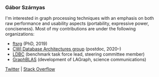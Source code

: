 ### Gábor Szárnyas

I'm interested in graph processing techniques with an emphasis on both raw performance and usability aspects (portability, expressive power, conciseness).
Most of my contributions are under the following organizations:

* [ftsrg](https://github.com/ftsrg) (PhD, 2019)
* [CWI Database Architectures group](https://github.com/cwida) (postdoc, 2020–)
* [LDBC](https://github.com/ldbc/) (benchmark task force lead, steering committee member)
* [GraphBLAS](https://github.com/GraphBLAS/) (development of LAGraph, science communications)

[Twitter](https://twitter.com/szarnyasg) | [Stack Overflow](https://stackoverflow.com/users/3580502/gabor-szarnyas)
